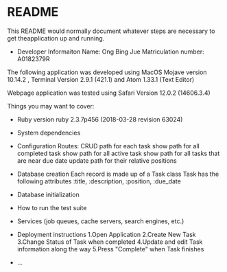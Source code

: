 # README

This README would normally document whatever steps are necessary to get theapplication up and running.

* Developer Informaiton
Name: Ong Bing Jue
Matriculation number: A0182379R

The following application was developed using MacOS Mojave version 10.14.2 , Terminal Version 2.9.1 (421.1) and Atom 1.33.1 (Text Editor)

Webpage application was tested using Safari Version 12.0.2 (14606.3.4)

Things you may want to cover:

* Ruby version
ruby 2.3.7p456 (2018-03-28 revision 63024)

* System dependencies

* Configuration
Routes:
CRUD path for each task
show path for all completed task
show path for all active task
show path for all tasks that are near due date
update path for their relative positions

* Database creation
Each record is made up of a Task class
Task has the following attributes :title, :description, :position, :due_date

* Database initialization

* How to run the test suite

* Services (job queues, cache servers, search engines, etc.)

* Deployment instructions
1.Open Application
2.Create New Task
3.Change Status of Task when completed
4.Update and edit Task information along the way
5.Press "Complete" when Task finishes

* ...
